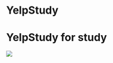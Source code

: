 # YelpStudy

# YelpStudy for study

![](https://github.com/laiofferTom/YelpStudy/blob/master/myYelpStudy/screenShot.png)
